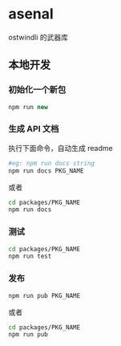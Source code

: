 # asenal

ostwindli 的武器库

## 本地开发

### 初始化一个新包

```js
npm run new
```

### 生成 API 文档

执行下面命令，自动生成 readme

```sh
#eg: npm run docs string
npm run docs PKG_NAME

```

或者

```sh
cd packages/PKG_NAME
npm run docs
```

### 测试

```sh
cd packages/PKG_NAME
npm run test
```

### 发布

```sh
npm run pub PKG_NAME

```

或者

```sh
cd packages/PKG_NAME
npm run pub
```

